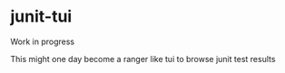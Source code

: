 # junit-tui


Work in progress

This might one day become a ranger like tui to browse junit test results
